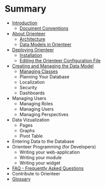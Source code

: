 # Summary

* [Introduction](README.md)
   * [Document Conventions](conventions.md)
* [About Orienteer](about_orienteer.md)
   * [Architecture](architecture.md)
   * [Data Models in Orienteer](data_models_in_orienteer.md)
* [Deploying Orienteer](getting_started.md)
   * [Installation](installation.md)
   * [Editing the Orienteer Configuration File](editing_the_orienteer_configuration_file.md)
* [Creating and Managing the Data Model](creating_and_managing_the_data_model.md)
   * [Managing Classes](managing_classes.md)
   * Planning Your Database
   * Localization
   * Security
   * Dashboards
* Managing Users
   * Managing Roles
   * Managing Users
   * Managing Perspectives
* Data Vizualization
   * Pages
   * Graphs
   * Pivot Table
* Entering Data to the Database
* Orienteer Programming (for Developers)
   * Writing your web-application
   * Writing your module
   * Writing your widget
* [FAQ - Frequently Asked Questions](faq.md)
* Contribute to Orienteer
* [Glossary](GLOSSARY.md)

